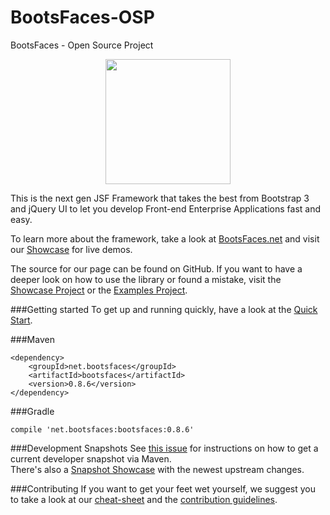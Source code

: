 BootsFaces-OSP
==============

BootsFaces - Open Source Project
<p align="center">
    <img src="http://www.bootsfaces.net/javax.faces.resource/bsf.full.teal.png.jsf?ln=images" width="200">
</p>

This is the next gen JSF Framework that takes the best from Bootstrap 3 and jQuery UI to let you develop Front-end Enterprise Applications fast and easy.

To learn more about the framework, take a look at  [BootsFaces.net](http://www.bootsfaces.net/) and visit our [Showcase](http://showcase.bootsfaces.net) for live demos.

The source for our page can be found on GitHub. If you want to have a deeper look on how to use the library or found a mistake, visit the [Showcase Project](https://github.com/TheCoder4eu/BootsFacesWeb) or the [Examples Project](https://github.com/TheCoder4eu/BootsFaces-examples).


###Getting started
To get up and running quickly, have a look at the [Quick Start](http://www.bootsfaces.net/quick-start.jsf).


###Maven

    <dependency>
        <groupId>net.bootsfaces</groupId>
        <artifactId>bootsfaces</artifactId>
        <version>0.8.6</version>
    </dependency>

###Gradle

    compile 'net.bootsfaces:bootsfaces:0.8.6'

###Development Snapshots
See [this issue](https://github.com/TheCoder4eu/BootsFaces-OSP/issues/369) for instructions on how to get a current developer snapshot via Maven.  
There's also a [Snapshot Showcase](http://www3.bootsfaces.net/Showcase/) with the newest upstream changes.

###Contributing
If you want to get your feet wet yourself, we suggest you to take a look at our [cheat-sheet](https://github.com/zhedar/BootsFaces-OSP/blob/docs/cheat-sheet.md) and the [contribution guidelines](https://github.com/zhedar/BootsFaces-OSP/blob/docs/CONTRIBUTING.md).
